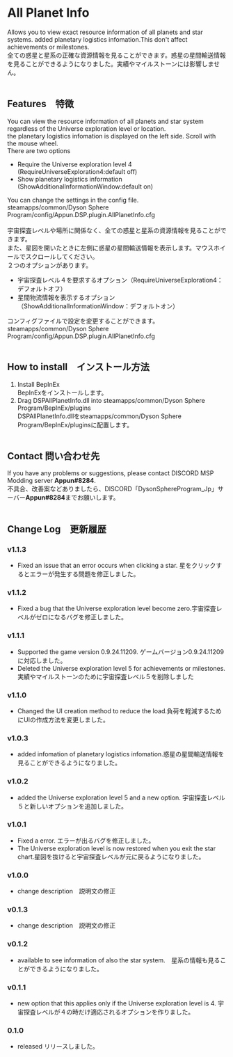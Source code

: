 # All Planet Info
Allows you to view exact resource information of all planets and star systems. added planetary logistics infomation.This don't affect achievements or milestones.<BR>
全ての惑星と星系の正確な資源情報を見ることができます。惑星の星間輸送情報を見ることができるようになりました。実績やマイルストーンには影響しません。<BR>
<BR>
## Features　特徴
You can view the resource information of all planets and star system regardless of the Universe exploration level or location. <BR>
the planetary logistics infomation is displayed on the left side. Scroll with the mouse wheel.<BR>
There are two options<BR>
- Require the Universe exploration level 4 (RequireUniverseExploration4:default off)<BR>
- Show planetary logistics information (ShowAdditionalInformationWindow:default on)<BR>

You can change the settings in the config file.<BR>
steamapps/common/Dyson Sphere Program/config/Appun.DSP.plugin.AllPlanetInfo.cfg<BR>
<BR>
宇宙探査レベルや場所に関係なく、全ての惑星と星系の資源情報を見ることができます。<BR>
また、星図を開いたときに左側に惑星の星間輸送情報を表示します。マウスホイールでスクロールしてください。<BR>
２つのオプションがあります。<BR>
- 宇宙探査レベル４を要求するオプション（RequireUniverseExploration4：デフォルトオフ）<BR>
- 星間物流情報を表示するオプション（ShowAdditionalInformationWindow：デフォルトオン）<BR>

コンフィグファイルで設定を変更することができます。<BR>
steamapps/common/Dyson Sphere Program/config/Appun.DSP.plugin.AllPlanetInfo.cfg<BR>
<BR>
## How to install　インストール方法
1. Install BepInEx<BR>
   BepInExをインストールします。<BR>
2. Drag DSPAllPlanetInfo.dll into steamapps/common/Dyson Sphere Program/BepInEx/plugins<BR>
   DSPAllPlanetInfo.dllをsteamapps/common/Dyson Sphere Program/BepInEx/pluginsに配置します。<BR>
   <BR>
## Contact 問い合わせ先
If you have any problems or suggestions, please contact DISCORD MSP Modding server **Appun#8284**.<BR>
不具合、改善案などありましたら、DISCORD「DysonSphereProgram_Jp」サーバー**Appun#8284**までお願いします。<BR>
<BR>
## Change Log　更新履歴
### v1.1.3
- Fixed an issue that an error occurs when clicking a star. 星をクリックするとエラーが発生する問題を修正しました。
### v1.1.2
- Fixed a bug that the Universe exploration level become zero.宇宙探査レベルがゼロになるバグを修正しました。
### v1.1.1
- Supported the game version 0.9.24.11209. ゲームバージョン0.9.24.11209に対応しました。
- Deleted the Universe exploration level 5 for achievements or milestones. 実績やマイルストーンのために宇宙探査レベル５を削除しました
### v1.1.0
- Changed the UI creation method to reduce the load.負荷を軽減するためにUIの作成方法を変更しました。
### v1.0.3
- added infomation of planetary logistics infomation.惑星の星間輸送情報を見ることができるようになりました。
### v1.0.2
- added the Universe exploration level 5 and a new option. 宇宙探査レベル５と新しいオプションを追加しました。
### v1.0.1
- Fixed a error.  エラーが出るバグを修正しました。
- The Universe exploration level is now restored when you exit the star chart.星図を抜けると宇宙探査レベルが元に戻るようになりました。
### v1.0.0
- change description　説明文の修正
### v0.1.3
- change description　説明文の修正
### v0.1.2
- available to see information of also the star system.　星系の情報も見ることができるようになりました。
### v0.1.1
- new option that this applies only if the Universe exploration level is 4. 宇宙探査レベルが４の時だけ適応されるオプションを作りました。
### 0.1.0
- released リリースしました。